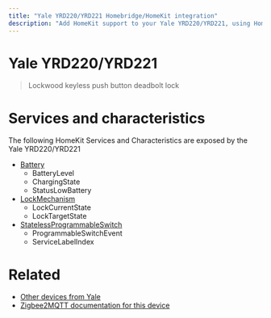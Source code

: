 ```yaml
---
title: "Yale YRD220/YRD221 Homebridge/HomeKit integration"
description: "Add HomeKit support to your Yale YRD220/YRD221, using Homebridge, Zigbee2MQTT and homebridge-z2m."
---
```

<!---
This file has been GENERATED using src/docgen/docgen.ts
DO NOT EDIT THIS FILE MANUALLY!
-->
# Yale YRD220/YRD221
> Lockwood keyless push button deadbolt lock


# Services and characteristics
The following HomeKit Services and Characteristics are exposed by
the Yale YRD220/YRD221

* [Battery](../../battery.md)
  * BatteryLevel
  * ChargingState
  * StatusLowBattery
* [LockMechanism](../../lock.md)
  * LockCurrentState
  * LockTargetState
* [StatelessProgrammableSwitch](../../action.md)
  * ProgrammableSwitchEvent
  * ServiceLabelIndex


# Related
* [Other devices from Yale](../index.md#yale)
* [Zigbee2MQTT documentation for this device](https://www.zigbee2mqtt.io/devices/YRD220_YRD221.html)